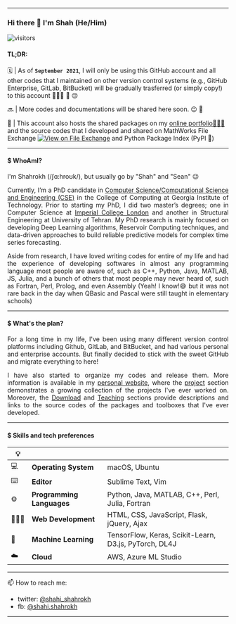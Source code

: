 ****
 
### Hi there 👋 I'm Shah (He/Him)            

<!-- ![visitors](https://visitor-badge.glitch.me/badge?page_id=shahrokhx-visitor-badge&left_color=green&right_color=red) -->
![visitors](https://visitor-badge.glitch.me/badge?page_id=shahrokhx-visitor-badge)


#### TL;DR:
🗓 | As of **```September 2021```**, I will only be using this GitHub account and all other codes that I maintained on other version control systems (e.g., GitHub Enterprise, GitLab, BitBucket) will be gradually trasferred (or simply copy!) to this account 👨🏻‍💻 🧳 😌

🔜 | More codes and documentations will be shared here soon. 😉 🥳

🔗 | This account also hosts the shared packages on my <a href="https://www.sshahi.com/" target="_blank">online portfolio🧑🏼‍💻 </a> and the source codes that I developed and shared on MathWorks File Exchange [![View on File Exchange](https://www.mathworks.com/matlabcentral/images/matlab-file-exchange.svg)](https://www.mathworks.com/matlabcentral/profile/authors/12896746) and Python Package Index (PyPI 🐍) 
<!--  https://pypi.org/user/shahrokh/ -->


----

#### $ WhoAmI?
I'm Shahrokh (/ʃɑ:hroʊk/), but usually go by "Shah" and "Sean" 😉

<p align="justify">
Currently, I’m a PhD candidate in <a href="https://www.cse.gatech.edu/people/shahrokh-shahi" target="_blank">Computer Science/Computational Science and Engineering (CSE)</a> in the College of Computing at Georgia Institute of Technology. Prior to starting my PhD, I did two master’s degrees; one in Computer Science at <a href="http://www.imperial.ac.uk/computing/" target="_blank">Imperial College London</a> and another in Structural Engineering at University of Tehran. My PhD research is mainly focused on developing Deep Learning algorithms, Reservoir Computing techniques, and data-driven approaches to build reliable predictive models for complex time series forecasting.
</p>	

<p align="justify">
Aside from research, I have loved writing codes for entire of my life and had the experience of developing softwares in almost any programming language most people are aware of, such as C++, Python, Java, MATLAB, JS, Julia, and a bunch of others that most people may never heard of, such as Fortran, Perl, Prolog, and even Assembly (Yeah! I know!😅 but it was not rare back in the day when QBasic and Pascal were still taught in elementary schools)
</p>

----

#### $ What's the plan?
<p align="justify">
For a long time in my life, I've been using many different version control platforms including Github, GitLab, and BitBucket, and had various personal and enterprise accounts. But finally decided to stick with the sweet GitHub and migrate everything to here!
</p>

<p align="justify">
I have also started to organize my codes and release them. More information is available in my <a href="https://www.sshahi.com/" target="_blank">personal website</a>, where the <a href="https://www.sshahi.com/projects/" target="_blank">project</a> section demonstrates a growing collection of the projects I've ever worked on. Moreover, the <a href="https://www.sshahi.com/downloads/" target="_blank">Download</a> and <a href="https://www.sshahi.com/teaching/" target="_blank">Teaching</a> sections provide descriptions and links to the source codes of the packages and toolboxes that I've ever developed. 
</p>

----

#### $ Skills and tech preferences

|💡|                           |                                                           |
|--|---------------------------|-----------------------------------------------------------|
|💻| **Operating System**      | macOS, Ubuntu                                             |
|⌨️| **Editor**                | Sublime Text,  Vim                                        |
|⚙️| **Programming Languages** | Python, Java, MATLAB, C++, Perl, Julia, Fortran           |
|👨🏻‍💻| **Web Development**       | HTML, CSS, JavaScript, Flask, jQuery, Ajax                |
|🦾| **Machine Learning**      | TensorFlow, Keras, Scikit-Learn, D3.js, PyTorch, DL4J     |
|☁️| **Cloud**                 | AWS, Azure ML Studio                                      |

----

📫 How to reach me: 
* twitter: [@shahi_shahrokh](https://twitter.com/shahi_shahrokh) 
* fb: [@shahi.shahrokh](https://www.facebook.com/Shahi.Shahrokh/)

----
  
<!-- 🎓 Education:
- 🇺🇸 Georgia Institute of Technology 
- 🇬🇧 Imperial College London 
- 🇮🇷 University of Tehran 
-->
 
 
<!--

**shahrokhx/shahrokhx** is a ✨ _special_ ✨ repository because its `README.md` (this file) appears on your GitHub profile.

Here are some ideas to get you started:

- 🔭 I’m currently working on ...
- 🌱 I’m currently learning ...
- 👯 I’m looking to collaborate on ...
- 🤔 I’m looking for help with ...
- 💬 Ask me about ...
- 📫 How to reach me: ...
- 😄 Pronouns: ...
- ⚡ Fun fact: ...
-->
